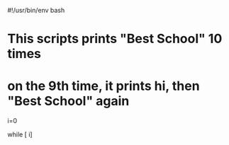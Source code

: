 #!/usr/bin/env bash
# This scripts prints "Best School" 10 times
# on the 9th time, it prints hi, then "Best School" again

i=0

while [ i]
